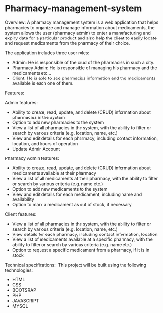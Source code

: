 # Pharmacy-management-system

Overview:
A pharmacy management system is a web application that helps pharmacies to organize and manage information about medicaments, the system allows the user (pharmacy admin) to enter a manufacturing and expiry date for a particular product and also help the client to easily locate and request medicaments from the pharmacy of their choice.


The application includes three user roles:
* Admin: He is responsible of the crud of the pharmacies in such a city.
* Pharmacy Admin: He is responsible of managing his pharmacy and the medicaments etc…
* Client: He is able to see pharmacies information and the medicaments available is each one of them.

Features:

Admin features:
* Ability to create, read, update, and delete (CRUD) information about pharmacies in the system
* Option to add new pharmacies to the system
* View a list of all pharmacies in the system, with the ability to filter or search by various criteria (e.g. location, name, etc.)
* View and edit details for each pharmacy, including contact information, location, and hours of operation
* Update Admin Account

Pharmacy Admin features:
* Ability to create, read, update, and delete (CRUD) information about medicaments available at their pharmacy
* View a list of all medicaments at their pharmacy, with the ability to filter or search by various criteria (e.g. name etc.)
* Option to add new medicaments to the system
* View and edit details for each medicament, including name and availability
* Option to mark a medicament as out of stock, if necessary

Client features:
* View a list of all pharmacies in the system, with the ability to filter or search by various criteria (e.g. location, name, etc.)
* View details for each pharmacy, including contact information, location
* View a list of medicaments available at a specific pharmacy, with the ability to filter or search by various criteria (e.g. name etc.)
* Option to request a specific medicament from a pharmacy, if it is in stock

Technical specifications:
 This project will be built using the following technologies:
* HTML 
* CSS
* BOOTSRAP
* PHP
* JAVASCRIPT
* MYSQL




